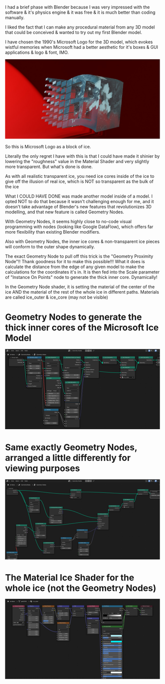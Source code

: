 I had a brief phase with Blender because I was very impressed with the software & it's physics engine & it was free & it is much better than coding manually.

I liked the fact that I can make any procedural material from any 3D model that could be conceived & wanted to try out my first Blender model.

I have chosen the 1990's Microsoft Logo for the 3D model, which evokes wistful memories when Microsoft had a better aesthetic for it's boxes & GUI applications & logo & font, IMO.

![](images/logo.jpg)

So this is Microsoft Logo as a block of ice.

Literally the only regret I have with this is that I could have made it shinier by lowering the "roughness" value in the Material Shader and very slightly more transparent. But what's done is done.

As with all realistic transparent ice, you need ice cores inside of the ice to give off the illusion of real ice, which is NOT so transparent as the bulk of the ice

What I COULD HAVE DONE was made another model inside of a model. I opted NOT to do that because it wasn't challenging enough for me, and it doesn't take advantage of Blender's new features that revolutionizes 3D modelling, and that new feature is called Geometry Nodes.

With Geometry Nodes, it seems highly close to no-code visual programming with nodes (looking like Google DataFlow), which offers far more flexibility than existing Blender modifiers.

Also with Geometry Nodes, the inner ice cores & non-transparent ice pieces will conform to the outer shape dynamically.

The exact Geometry Node to pull off this trick is the "Geometry Proximity Node"!! Thank goodness for it to make this possible!!! What it does is calculate the distance from the edge of any given model to make the calculations for the coordinates it's in. It is then fed into the Scale parameter of "Instance On Points" node to generate the thick inner core. Dynamically!

In the Geometry Node shader, it is setting the material of the center of the ice AND the material of the rest of the whole ice in different paths. Materials are called ice_outer & ice_core (may not be visible) 

# Geometry Nodes to generate the thick inner cores of the Microsoft Ice Model

![](images/microsoft_25_geometry_neat.png)

# Same exactly Geometry Nodes, arranged a little differently for viewing purposes

![](images/microsoft_25_geometry_scattered.png)

# The Material Ice Shader for the whole ice (not the Geometry Nodes)

![](images/microsoft_25_shader.png)
